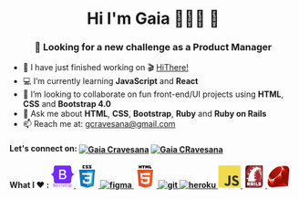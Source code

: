 <h1 align="center"> Hi I'm Gaia 👩🏼‍💻 👋 </h1>
<h3 align="center">📌 Looking for a new challenge as a Product Manager </h3>

- 🔭  I have just finished working on 🎬 [HiThere!](http://www.hithereapp.fun/)
- 💻  I’m currently learning **JavaScript** and **React** 
- 👯  I’m looking to collaborate on fun front-end/UI projects using **HTML**, **CSS** and **Bootstrap 4.0** 
- 💬  Ask me about **HTML**, **CSS**, **Bootstrap**, **Ruby** and **Ruby on Rails**
- 📫  Reach me at: gcravesana@gmail.com


<h4> Let's connect on: 
<a href="https://www.linkedin.com/in/gaiacravesana/" target="blank"><img align="center" src="https://cdn.jsdelivr.net/npm/simple-icons@3.0.1/icons/linkedin.svg" alt="Gaia Cravesana" height="30" width="40" /></a>
<a href="https://www.facebook.com/gaia.cravesana" target="blank"><img align="center" src="https://cdn.jsdelivr.net/npm/simple-icons@3.0.1/icons/facebook.svg" alt="Gaia CRavesana" height="30" width="40" /></a>
</h4>

<h4> What I ❤️ :            
<a href="https://getbootstrap.com" target="_blank" margin-left="40px"> 
<img src="https://raw.githubusercontent.com/devicons/devicon/master/icons/bootstrap/bootstrap-plain-wordmark.svg" alt="bootstrap" width="40" height="40"/> </a> <a href="https://www.w3schools.com/css/" target="_blank"> <img src="https://raw.githubusercontent.com/devicons/devicon/master/icons/css3/css3-original-wordmark.svg" alt="css3" width="40" height="40"/> </a> <a href="https://www.figma.com/" target="_blank"> <img src="https://www.vectorlogo.zone/logos/figma/figma-icon.svg" alt="figma" width="40" height="40"/> </a><a href="https://www.w3.org/html/" target="_blank"> <img src="https://raw.githubusercontent.com/devicons/devicon/master/icons/html5/html5-original-wordmark.svg" alt="html5" width="40" height="40"/> </a><a href="https://git-scm.com/" target="_blank"> <img src="https://www.vectorlogo.zone/logos/git-scm/git-scm-icon.svg" alt="git" width="40" height="40"/> </a> <a href="https://heroku.com" target="_blank"> <img src="https://www.vectorlogo.zone/logos/heroku/heroku-icon.svg" alt="heroku" width="40" height="40"/> </a>  <a href="https://developer.mozilla.org/en-US/docs/Web/JavaScript" target="_blank"> <img src="https://raw.githubusercontent.com/devicons/devicon/master/icons/javascript/javascript-original.svg" alt="javascript" width="40" height="40"/> </a> <a href="https://rubyonrails.org" target="_blank"> <img src="https://raw.githubusercontent.com/devicons/devicon/master/icons/rails/rails-original-wordmark.svg" alt="rails" width="40" height="40"/> </a> <a href="https://www.ruby-lang.org/en/" target="_blank"> <img src="https://raw.githubusercontent.com/devicons/devicon/master/icons/ruby/ruby-original.svg" alt="ruby" width="40" height="40"/> </a> </p>
</h4>

